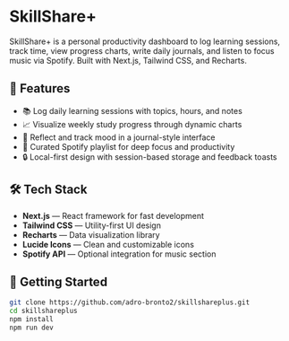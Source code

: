 # SkillShare+

SkillShare+ is a personal productivity dashboard to log learning sessions, track time, view progress charts, write daily journals, and listen to focus music via Spotify. Built with Next.js, Tailwind CSS, and Recharts.

## 🚀 Features

- 📚 Log daily learning sessions with topics, hours, and notes  
- 📈 Visualize weekly study progress through dynamic charts  
- 🧠 Reflect and track mood in a journal-style interface  
- 🎵 Curated Spotify playlist for deep focus and productivity  
- 🔒 Local-first design with session-based storage and feedback toasts  

## 🛠️ Tech Stack

- **Next.js** — React framework for fast development  
- **Tailwind CSS** — Utility-first UI design  
- **Recharts** — Data visualization library  
- **Lucide Icons** — Clean and customizable icons  
- **Spotify API** — Optional integration for music section  

## 🧪 Getting Started

```bash
git clone https://github.com/adro-bronto2/skillshareplus.git
cd skillshareplus
npm install
npm run dev
